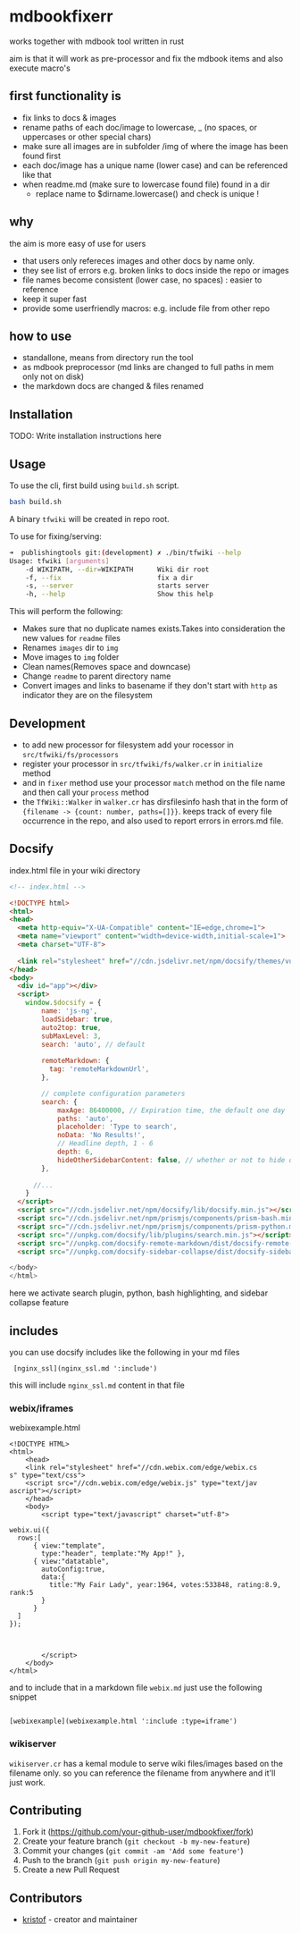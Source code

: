 # mdbookfixerr

works together with mdbook tool written in rust

aim is that it will work as pre-processor and fix the mdbook items and also execute macro's

## first functionality is

 - fix links to docs & images
 - rename paths of each doc/image to lowercase, _ (no spaces, or uppercases or other special chars)
 - make sure all images are in subfolder /img of where the image has been found first
 - each doc/image has a unique name (lower case) and can be referenced like that
 - when readme.md (make sure to lowercase found file) found in a dir
     - replace name to $dirname.lowercase() and check is unique !

## why

the aim is more easy of use for users

- that users only refereces images and other docs by name only.
- they see list of errors e.g. broken links to docs inside the repo or images
- file names become consistent (lower case, no spaces) : easier to reference
- keep it super fast
- provide some userfriendly macros: e.g. include file from other repo

## how to use

- standallone, means from directory run the tool
- as mdbook preprocessor (md links are changed to full paths in mem only not on disk)
- the markdown docs are changed & files renamed

## Installation

TODO: Write installation instructions here

## Usage

To use the cli, first build using `build.sh` script.

```bash
bash build.sh
```

A binary `tfwiki` will be created in repo root.

To use for fixing/serving:

```bash
➜  publishingtools git:(development) ✗ ./bin/tfwiki --help
Usage: tfwiki [arguments]
    -d WIKIPATH, --dir=WIKIPATH      Wiki dir root
    -f, --fix                        fix a dir
    -s, --server                     starts server
    -h, --help                       Show this help
```


This will perform the following:

- Makes sure that no duplicate names exists.Takes into consideration the new values for `readme` files
- Renames `images` dir to `img`
- Move images to `img` folder
- Clean names(Removes space and downcase)
- Change `readme` to parent directory name
- Convert images and links to basename if they don't start with `http` as indicator they are on the filesystem

## Development

- to add new processor for filesystem add your rocessor in `src/tfwiki/fs/processors`
- register your processor in `src/tfwiki/fs/walker.cr` in `initialize` method
- and in `fixer` method use your processor `match` method on the file name and then  call your `process` method
- the `TfWiki::Walker` in `walker.cr` has dirsfilesinfo hash that in the form of `{filename -> {count: number, paths=[]}}`. keeps track of every file occurrence in the repo, and also used to report errors in errors.md file.

## Docsify

index.html file in your wiki directory

```html
<!-- index.html -->

<!DOCTYPE html>
<html>
<head>
  <meta http-equiv="X-UA-Compatible" content="IE=edge,chrome=1">
  <meta name="viewport" content="width=device-width,initial-scale=1">
  <meta charset="UTF-8">
  
  <link rel="stylesheet" href="//cdn.jsdelivr.net/npm/docsify/themes/vue.css">
</head>
<body>
  <div id="app"></div>
  <script>
    window.$docsify = {
        name: 'js-ng',
        loadSidebar: true,
        auto2top: true,
        subMaxLevel: 3,
        search: 'auto', // default
        
        remoteMarkdown: {
          tag: 'remoteMarkdownUrl',
        }, 

        // complete configuration parameters
        search: {
            maxAge: 86400000, // Expiration time, the default one day
            paths: 'auto',
            placeholder: 'Type to search',
            noData: 'No Results!',
            // Headline depth, 1 - 6
            depth: 6,
            hideOtherSidebarContent: false, // whether or not to hide other sidebar content
        },
        
      //...
    }
  </script>
  <script src="//cdn.jsdelivr.net/npm/docsify/lib/docsify.min.js"></script> 
  <script src="//cdn.jsdelivr.net/npm/prismjs/components/prism-bash.min.js"></script>
  <script src="//cdn.jsdelivr.net/npm/prismjs/components/prism-python.min.js"></script>
  <script src="//unpkg.com/docsify/lib/plugins/search.min.js"></script>
  <script src="//unpkg.com/docsify-remote-markdown/dist/docsify-remote-markdown.min.js"></script>
  <script src="//unpkg.com/docsify-sidebar-collapse/dist/docsify-sidebar-collapse.min.js">

</body>
</html>
```
here we activate search plugin, python, bash highlighting, and sidebar collapse feature 

## includes
you can use docsify includes like the following in your md files
```
 [nginx_ssl](nginx_ssl.md ':include')  
```
this will include `nginx_ssl.md` content in that file

### webix/iframes

webixexample.html

```
<!DOCTYPE HTML>
<html>
    <head>
    <link rel="stylesheet" href="//cdn.webix.com/edge/webix.cs
s" type="text/css"> 
    <script src="//cdn.webix.com/edge/webix.js" type="text/jav
ascript"></script>  
    </head>
    <body>
        <script type="text/javascript" charset="utf-8">
            
webix.ui({
  rows:[
      { view:"template", 
        type:"header", template:"My App!" },
      { view:"datatable", 
        autoConfig:true, 
        data:{
          title:"My Fair Lady", year:1964, votes:533848, rating:8.9, rank:5
        }
      }
  ]
});



        </script>
    </body>
</html>
```


and to include that in a markdown file `webix.md` just use the following snippet
```

[webixexample](webixexample.html ':include :type=iframe')
```

### wikiserver

`wikiserver.cr` has a kemal module to serve wiki files/images based on the filename only. so you can reference the filename from anywhere and it'll just work.

## Contributing

1. Fork it (<https://github.com/your-github-user/mdbookfixer/fork>)
2. Create your feature branch (`git checkout -b my-new-feature`)
3. Commit your changes (`git commit -am 'Add some feature'`)
4. Push to the branch (`git push origin my-new-feature`)
5. Create a new Pull Request

## Contributors

- [kristof](https://github.com/your-github-user) - creator and maintainer
